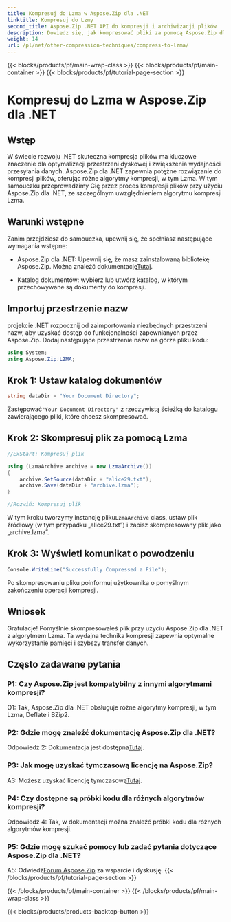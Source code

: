 ```yaml
---
title: Kompresuj do Lzma w Aspose.Zip dla .NET
linktitle: Kompresuj do Lzmy
second_title: Aspose.Zip .NET API do kompresji i archiwizacji plików
description: Dowiedz się, jak kompresować pliki za pomocą Aspose.Zip dla .NET z potężnym algorytmem Lzma. Zoptymalizuj pamięć masową i zwiększ wydajność przesyłania danych bez wysiłku.
weight: 14
url: /pl/net/other-compression-techniques/compress-to-lzma/
---
```


{{< blocks/products/pf/main-wrap-class >}}
{{< blocks/products/pf/main-container >}}
{{< blocks/products/pf/tutorial-page-section >}}

# Kompresuj do Lzma w Aspose.Zip dla .NET

## Wstęp

W świecie rozwoju .NET skuteczna kompresja plików ma kluczowe znaczenie dla optymalizacji przestrzeni dyskowej i zwiększenia wydajności przesyłania danych. Aspose.Zip dla .NET zapewnia potężne rozwiązanie do kompresji plików, oferując różne algorytmy kompresji, w tym Lzma. W tym samouczku przeprowadzimy Cię przez proces kompresji plików przy użyciu Aspose.Zip dla .NET, ze szczególnym uwzględnieniem algorytmu kompresji Lzma.

## Warunki wstępne

Zanim przejdziesz do samouczka, upewnij się, że spełniasz następujące wymagania wstępne:

-  Aspose.Zip dla .NET: Upewnij się, że masz zainstalowaną bibliotekę Aspose.Zip. Można znaleźć dokumentację[Tutaj](https://reference.aspose.com/zip/net/).

- Katalog dokumentów: wybierz lub utwórz katalog, w którym przechowywane są dokumenty do kompresji.

## Importuj przestrzenie nazw

projekcie .NET rozpocznij od zaimportowania niezbędnych przestrzeni nazw, aby uzyskać dostęp do funkcjonalności zapewnianych przez Aspose.Zip. Dodaj następujące przestrzenie nazw na górze pliku kodu:

```csharp
using System;
using Aspose.Zip.LZMA;
```

## Krok 1: Ustaw katalog dokumentów

```csharp
string dataDir = "Your Document Directory";
```

 Zastępować`"Your Document Directory"` z rzeczywistą ścieżką do katalogu zawierającego pliki, które chcesz skompresować.

## Krok 2: Skompresuj plik za pomocą Lzma

```csharp
//ExStart: Kompresuj plik

using (LzmaArchive archive = new LzmaArchive())
{
    archive.SetSource(dataDir + "alice29.txt");
    archive.Save(dataDir + "archive.lzma");
}

//Rozwiń: Kompresuj plik
```

 W tym kroku tworzymy instancję pliku`LzmaArchive` class, ustaw plik źródłowy (w tym przypadku „alice29.txt”) i zapisz skompresowany plik jako „archive.lzma”.

## Krok 3: Wyświetl komunikat o powodzeniu

```csharp
Console.WriteLine("Successfully Compressed a File");
```

Po skompresowaniu pliku poinformuj użytkownika o pomyślnym zakończeniu operacji kompresji.

## Wniosek

Gratulacje! Pomyślnie skompresowałeś plik przy użyciu Aspose.Zip dla .NET z algorytmem Lzma. Ta wydajna technika kompresji zapewnia optymalne wykorzystanie pamięci i szybszy transfer danych.

## Często zadawane pytania

### P1: Czy Aspose.Zip jest kompatybilny z innymi algorytmami kompresji?

O1: Tak, Aspose.Zip dla .NET obsługuje różne algorytmy kompresji, w tym Lzma, Deflate i BZip2.

### P2: Gdzie mogę znaleźć dokumentację Aspose.Zip dla .NET?

 Odpowiedź 2: Dokumentacja jest dostępna[Tutaj](https://reference.aspose.com/zip/net/).

### P3: Jak mogę uzyskać tymczasową licencję na Aspose.Zip?

 A3: Możesz uzyskać licencję tymczasową[Tutaj](https://purchase.aspose.com/temporary-license/).

### P4: Czy dostępne są próbki kodu dla różnych algorytmów kompresji?

Odpowiedź 4: Tak, w dokumentacji można znaleźć próbki kodu dla różnych algorytmów kompresji.

### P5: Gdzie mogę szukać pomocy lub zadać pytania dotyczące Aspose.Zip dla .NET?

 A5: Odwiedź[Forum Aspose.Zip](https://forum.aspose.com/c/zip/37) za wsparcie i dyskusję.
{{< /blocks/products/pf/tutorial-page-section >}}

{{< /blocks/products/pf/main-container >}}
{{< /blocks/products/pf/main-wrap-class >}}

{{< blocks/products/products-backtop-button >}}
